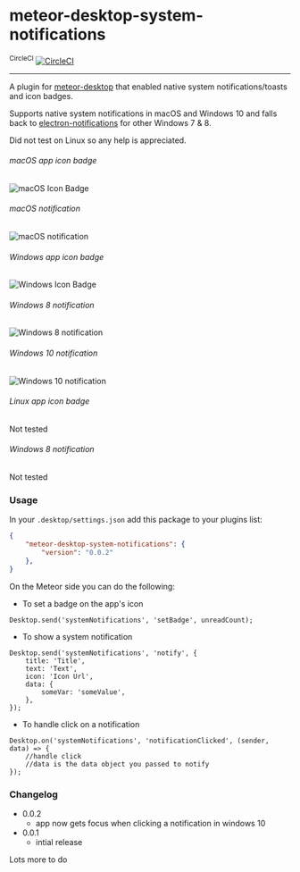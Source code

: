 # meteor-desktop-system-notifications
 
<sup>CircleCI</sup> [![CircleCI](https://circleci.com/gh/tzapu/meteor-desktop-system-notifications.svg?style=svg)](https://circleci.com/gh/tzapu/meteor-desktop-system-notifications)

---
A plugin for [meteor-desktop](https://www.npmjs.com/package/meteor-desktop) that enabled native system notifications/toasts and icon badges.

Supports native system notifications in macOS and Windows 10 and falls back to [electron-notifications](https://github.com/blainesch/electron-notifications) for other Windows 7 & 8.

Did not test on Linux so any help is appreciated.

###### macOS app icon badge
![macOS Icon Badge](http://i.imgur.com/00ALvjK.png)
###### macOS notification
![macOS notification](http://i.imgur.com/muLnGE4.png)

###### Windows app icon badge
![Windows Icon Badge](http://i.imgur.com/xTsBrFI.png)
###### Windows 8 notification
![Windows 8 notification]()
###### Windows 10 notification
![Windows 10 notification]()

###### Linux app icon badge
Not tested
###### Windows 8 notification
Not tested


### Usage

In your `.desktop/settings.json` add this package to your plugins list:
```json
{
    "meteor-desktop-system-notifications": {
        "version": "0.0.2"
    },
}
```

On the Meteor side you can do the following:

- To set a badge on the app's icon
```
Desktop.send('systemNotifications', 'setBadge', unreadCount);
```

- To show a system notification
```
Desktop.send('systemNotifications', 'notify', {
    title: 'Title',
    text: 'Text',
    icon: 'Icon Url',
    data: {
        someVar: 'someValue',
    },
});
```

- To handle click on a notification
```
Desktop.on('systemNotifications', 'notificationClicked', (sender, data) => {
    //handle click
    //data is the data object you passed to notify
});
```

### Changelog
- 0.0.2
    - app now gets focus when clicking a notification in windows 10
- 0.0.1
    - intial release

Lots more to do
